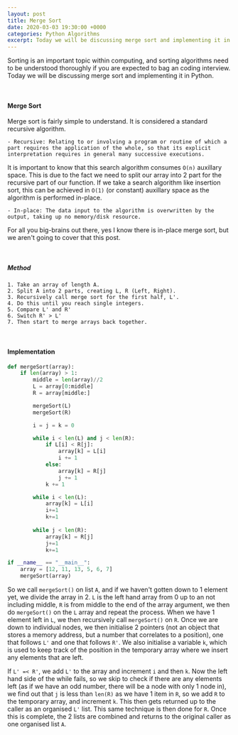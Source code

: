 ```yaml
---
layout: post
title: Merge Sort
date: 2020-03-03 19:30:00 +0000
categories: Python Algorithms
excerpt: Today we will be discussing merge sort and implementing it in Python.
---
```

Sorting is an important topic within computing, and sorting algorithms need to be understood thoroughly if you are expected to bag an coding interview. Today we will be discussing merge sort and implementing it in Python. 

<br>

#### Merge Sort
Merge sort is fairly simple to understand. It is considered a standard recursive algorithm.

    - Recursive: Relating to or involving a program or routine of which a part requires the application of the whole, so that its explicit interpretation requires in general many successive executions.

It is important to know that this search algorithm consumes `O(n)` auxillary space. This is due to the fact we need to split our array into 2 part for the recursive part of our function. If we take a search algorithm like insertion sort, this can be achieved in `O(1)` (or constant) auxillary space as the algorithm is performed in-place.

    - In-place: The data input to the algorithm is overwritten by the output, taking up no memory/disk resource.

For all you big-brains out there, yes I know there is in-place merge sort, but we aren't going to cover that this post.

<br>

##### Method

    1. Take an array of length A.
    2. Split A into 2 parts, creating L, R (Left, Right).
    3. Recursively call merge sort for the first half, L'.
    4. Do this until you reach single integers.
    5. Compare L' and R'
    6. Switch R' > L'
    7. Then start to merge arrays back together.

<br>

#### Implementation
```python
def mergeSort(array):
    if len(array) > 1:
        middle = len(array)//2
        L = array[0:middle]
        R = array[middle:]

        mergeSort(L)
        mergeSort(R)

        i = j = k = 0

        while i < len(L) and j < len(R):
            if L[i] < R[j]:
                array[k] = L[i]
                i += 1
            else:
                array[k] = R[j]
                j += 1
            k += 1

        while i < len(L): 
            array[k] = L[i] 
            i+=1
            k+=1
          
        while j < len(R): 
            array[k] = R[j] 
            j+=1
            k+=1

if __name__ == "__main__":
    array = [12, 11, 13, 5, 6, 7] 
    mergeSort(array)
```

So we call `mergeSort()` on list `A`, and if we haven't gotten down to 1 element yet, we divide the array in 2. `L` is the left hand array from 0 up to an not including middle, `R` is from middle to the end of the array argument, we then do `mergeSort()` on the `L` array and repeat the process. When we have 1 element left in `L`, we then recursively call `mergeSort()` on `R`. Once we are down to individual nodes, we then initialise 2 pointers (not an object that stores a memory address, but a number that correlates to a position), one that follows `L'` and one that follows `R'`. We also initialise a variable `k`, which is used to keep track of the position in the temporary array where we insert any elements that are left. 

If `L' =< R'`, we add `L'` to the array and increment `i` and then `k`. Now the left hand side of the while fails, so we skip to check if there are any elements left (as if we have an odd number, there will be a node with only 1 node in), we find out that `j` is less than `len(R)` as we have 1 item in `R`, so we add `R` to the temporary array, and increment `k`. This then gets returned up to the caller as an organised `L'` list. This same technique is then done for `R`. Once this is complete, the 2 lists are combined and returns to the original caller as one organised list `A`.